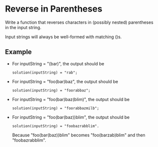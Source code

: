 # Reverse in Parentheses

Write a function that reverses characters in (possibly nested) parentheses in the input string.

Input strings will always be well-formed with matching ()s.

## Example

* For inputString = "(bar)", the output should be
      
      solution(inputString) = "rab";
  
* For inputString = "foo(bar)baz", the output should be

      solution(inputString) = "foorabbaz";
  
* For inputString = "foo(bar)baz(blim)", the output should be

      solution(inputString) = "foorabbazmilb";
  
* For inputString = "foo(bar(baz))blim", the output should be

      solution(inputString) = "foobazrabblim".
  
    Because "foo(bar(baz))blim" becomes "foo(barzab)blim" and then "foobazrabblim".